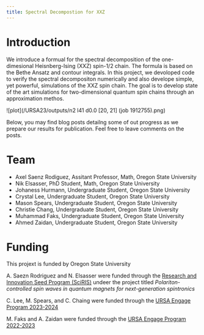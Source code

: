 ```yaml
---
title: Spectral Decompostion for XXZ
---
```


# Introduction

We introduce a formual for the spectral decomposition of the one-dimesional Heisnberg-Ising (XXZ) spin-1/2 chain. The formula is based on the Bethe Ansatz and contour integrals. In this project, we devoloped code to verify the spectral decompositon numerically and also develope simple, yet powerful, simulations of the XXZ spin chain. The goal is to develop state of the art simulations for two-dimensional quantum spin chains through an approximation methos.

![plot](/URSA23/outputs/n2 l41 d0.0 [20, 21] (job 1912755).png)

Below, you may find blog posts detailng some of out progress as we prepare our results for publication. Feel free to leave comments on the posts. 

# Team
- Axel Saenz Rodiguez, Assitant Professor, Math, Oregon State University
- Nik Elsasser, PhD Student, Math, Oregon State University
- Johaness Hurmann, Undergraduate Student, Oregon State University
- Crystal Lee, Undergraduate Student, Oregon State University
- Mason Spears, Undergraduate Student, Oregon State University
- Christie Chang, Undergraduate Student, Oregon State University
- Muhammad Faks, Undergraduate Student, Oregon State University
- Ahmed Zaidan, Undergraduate Student, Oregon State University


# Funding 

This projext is funded by Oregon State University

A. Saezn Rodriguez and N. Elsasser were funded through the [Research and Innovation Seed Program (SciRIS)](https://science.oregonstate.edu/research/research-and-innovation-seed-program) undeer the project titled *Polariton-controlled spin waves in quantum magnets for next-generation spintronics*

C. Lee, M. Spears, and C. Chaing were funded through the [URSA Engage Program 2023-2024](https://academicaffairs.oregonstate.edu/research/ursa-engage)

M. Faks and A. Zaidan were funded through the [URSA Engage Program 2022-2023](https://academicaffairs.oregonstate.edu/research/ursa-engage)
